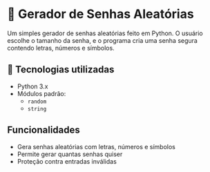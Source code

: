 # 🔐 Gerador de Senhas Aleatórias

Um simples gerador de senhas aleatórias feito em Python. O usuário escolhe o tamanho da senha, e o programa cria uma senha segura contendo letras, números e símbolos.

## 🧰 Tecnologias utilizadas

- Python 3.x
- Módulos padrão:
  - `random`
  - `string`

## Funcionalidades 
- Gera senhas aleatórias com letras, números e símbolos
- Permite gerar quantas senhas quiser
- Proteção contra entradas inválidas